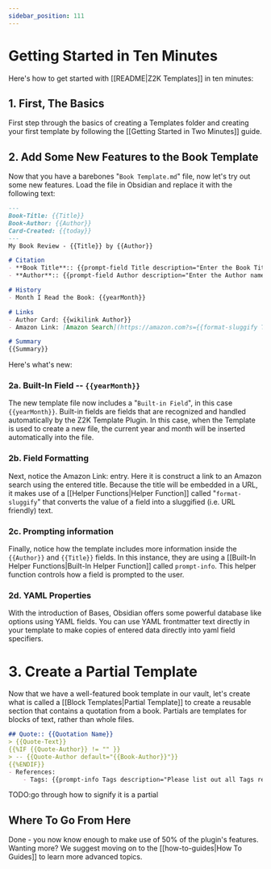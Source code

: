 ```yaml
---
sidebar_position: 111
---
```

# Getting Started in Ten Minutes
Here's how to get started with [[README|Z2K Templates]] in ten minutes:

## 1. First, The Basics
First step through the basics of creating a Templates folder and creating your first template by following the [[Getting Started in Two Minutes]] guide. 

## 2. Add Some New Features to the Book Template
Now that you have a barebones "`Book Template.md`" file, now let's try out some new features. Load the file in Obsidian and replace it with the following text:

```markdown
---
Book-Title: {{Title}}
Book-Author: {{Author}}
Card-Created: {{today}}
---
My Book Review - {{Title}} by {{Author}}

# Citation
- **Book Title**:: {{prompt-field Title description="Enter the Book Title (without subtitle)"}}
- **Author**:: {{prompt-field Author description="Enter the Author name. If multiple authors, separate with semicolons"}}

# History
- Month I Read the Book: {{yearMonth}}

# Links
- Author Card: {{wikilink Author}}
- Amazon Link: [Amazon Search](https://amazon.com?s={{format-sluggify Title}})

# Summary
{{Summary}}

```

Here's what's new:

### 2a. Built-In Field -- `{{yearMonth}}`
The new template file now includes a "`Built-in Field`", in this case `{{yearMonth}}`. Built-in fields are fields that are recognized and handled automatically by the Z2K Template Plugin. In this case, when the Template is used to create a new file, the current year and month will be inserted automatically into the file. 

### 2b. Field Formatting
Next, notice the Amazon Link: entry. Here it is construct a link to an Amazon search using the entered title. Because the title will be embedded in a URL, it makes use of a [[Helper Functions|Helper Function]] called "`format-sluggify`" that converts the value of a field into a sluggified (i.e. URL friendly) text. 

### 2c. Prompting information
Finally, notice how the template includes more information inside the `{{Author}}` and `{{Title}}` fields. In this instance, they are using a [[Built-In Helper Functions|Built-In Helper Function]] called `prompt-info`. This helper function controls how a field is prompted to the user. 

### 2d. YAML Properties
With the introduction of Bases, Obsidian offers some powerful database like options using YAML fields. You can use YAML frontmatter text directly in your template to make copies of entered data directly into yaml field specifiers. 

# 3. Create a Partial Template
Now that we have a well-featured book template in our vault, let's create what is called a [[Block Templates|Partial Template]] to create a reusable section that contains a quotation from a book. Partials are templates for blocks of text, rather than whole files.

```markdown
## Quote:: {{Quotation Name}}
> {{Quote-Text}}
{{%IF {{Quote-Author}} != "" }}
> -- {{Quote-Author default="{{Book-Author}}"}}
{{%ENDIF}}
- References: 
    - Tags: {{prompt-info Tags description="Please list out all Tags relevant to this quotation"}}

```

TODO:go through how to signify it is a partial 


## Where To Go From Here
Done - you now know enough to make use of 50% of the plugin's features. Wanting more? We suggest moving on to the [[how-to-guides|How To Guides]] to learn more advanced topics. 
